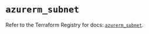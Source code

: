 # `azurerm_subnet`

Refer to the Terraform Registry for docs: [`azurerm_subnet`](https://registry.terraform.io/providers/hashicorp/azurerm/3.101.0/docs/resources/subnet).
